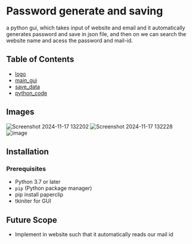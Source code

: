 # Password generate and saving

a python gui, which takes input of website and email and it automatically generates password and save in json file, and then on we can search the website name and acess the password and mail-id.
## Table of Contents
- [logo](#logo.png)
- [main_gui](#main.py)
- [save_data](#save.json)
- [python_code](#test.py)

## Images
![Screenshot 2024-11-17 132202](https://github.com/user-attachments/assets/816887b3-c8d4-4ffc-b38f-02497d460b10)
![Screenshot 2024-11-17 132228](https://github.com/user-attachments/assets/22e857eb-8707-4cd7-a8d2-9e96b0e98d37)
![image](https://github.com/user-attachments/assets/31d53d6f-ad7f-41a0-8766-a66e9e628a8d)


## Installation

### Prerequisites
- Python 3.7 or later
- `pip` (Python package manager)
- pip install paperclip
- tkiniter for GUI

## Future Scope
- Implement in website such that it automatically reads our mail id
  
